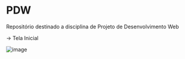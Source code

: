 # PDW
Repositório destinado a disciplina de Projeto de Desenvolvimento Web

-> Tela Inicial

![image](https://user-images.githubusercontent.com/73426079/195737453-cdef6012-a49b-4f49-9193-a77bc2cd6fa6.png)
